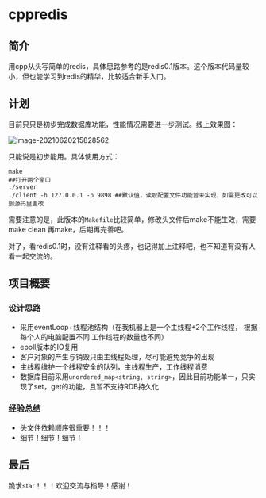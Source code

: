 # cppredis
## 简介

用cpp从头写简单的redis，具体思路参考的是redis0.1版本。这个版本代码量较小，但也能学习到redis的精华，比较适合新手入门。

## 计划

目前只只是初步完成数据库功能，性能情况需要进一步测试。线上效果图：

![image-20210620215828562](https://img-blog.csdnimg.cn/2021062421293896.png?x-oss-process=image/watermark,type_ZmFuZ3poZW5naGVpdGk,shadow_10,text_aHR0cHM6Ly9ibG9nLmNzZG4ubmV0L2RhaV9fbGlhbmc=,size_16,color_FFFFFF,t_70#pic_center)

只能说是初步能用。具体使用方式：

```shell
make
##打开两个窗口
./server
./client -h 127.0.0.1 -p 9898 ##默认值，读取配置文件功能暂未实现，如需更改可以到源码里更改
```

需要注意的是，此版本的```Makefile```比较简单，修改头文件后make不能生效，需要make clean 再make，后期再完善吧。

对了，看redis0.1时，没有注释看的头疼，也记得加上注释吧，也不知道有没有人看一起交流的。

## 项目概要

### 设计思路

- 采用eventLoop+线程池结构（在我机器上是一个主线程+2个工作线程， 根据每个人的电脑配置不同 工作线程的数量也不同）
- epoll版本的IO复用
- 客户对象的产生与销毁只由主线程处理，尽可能避免竞争的出现
- 主线程维护一个线程安全的队列，主线程生产，工作线程消费
- 数据库目前采用```unordered_map<string, string>```，因此目前功能单一，只实现了set，get的功能，且暂不支持RDB持久化

### 经验总结

- 头文件依赖顺序很重要！！！
- 细节！细节！细节！

## 最后

跪求star！！！欢迎交流与指导！感谢！
